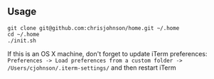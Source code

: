 ## Usage

```
git clone git@github.com:chrisjohnson/home.git ~/.home
cd ~/.home
./init.sh
```

If this is an OS X machine, don't forget to update iTerm preferences: `Preferences -> Load preferences from a custom folder -> /Users/cjohnson/.iterm-settings/` and then restart iTerm
